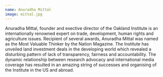 ```yaml
---
name: Anuradha Mittal
image: mittal.jpg
---
```

Anuradha Mittal, founder and exective director of the Oakland Institute is an internationally renowned expert on trade, development, human rights and agriculture issues. Recipient of several awards, Anuradha Mittal was named as the Most Valuable Thinker by the Nation Magazine. The Institute has unveiled land investment deals in the developing world which revealed a disturbing pattern of lack of transparency, fairness and accountability. The dynamic relationship between research advocacy and international media coverage has resulted in an amazing string of successes and organising of the Institute in the US and abroad.
